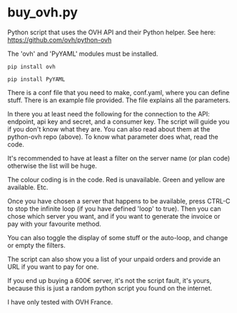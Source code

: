 # buy_ovh.py
Python script that uses the OVH API and their Python helper. See here: https://github.com/ovh/python-ovh

The 'ovh' and 'PyYAML' modules must be installed.
```
pip install ovh
```
```
pip install PyYAML
```

There is a conf file that you need to make, conf.yaml, where you can define stuff. There is an example file provided. The file explains all the parameters.

In there you at least need the following for the connection to the API: endpoint, api key and secret, and a consumer key. The script will guide you if you don't know what they are. You can also read about them at the python-ovh repo (above).
To know what parameter does what, read the code.

It's recommended to have at least a filter on the server name (or plan code) otherwise the list will be huge.

The colour coding is in the code. Red is unavailable. Green and yellow are available. Etc.

Once you have chosen a server that happens to be available, press CTRL-C to stop the infinite loop (if you have defined 'loop' to true).
Then you can chose which server you want, and if you want to generate the invoice or pay with your favourite method.

You can also toggle the display of some stuff or the auto-loop, and change or empty the filters.

The script can also show you a list of your unpaid orders and provide an URL if you want to pay for one.

If you end up buying a 600€ server, it's not the script fault, it's yours, because this is just a random python script you found on the internet.

I have only tested with OVH France.